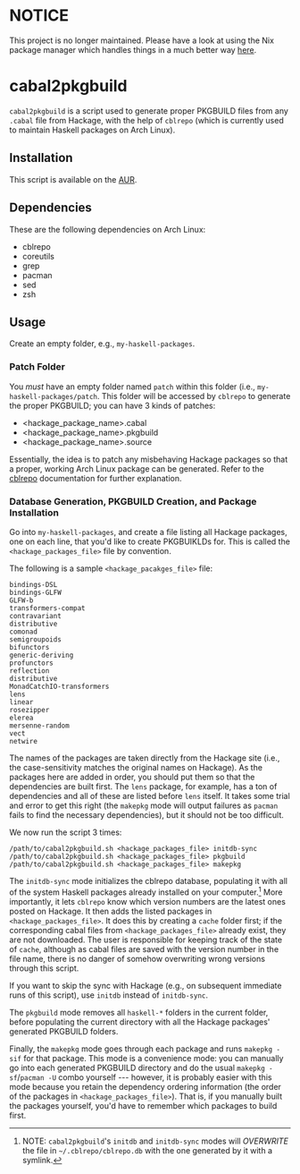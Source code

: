 # NOTICE

This project is no longer maintained.
Please have a look at using the Nix package manager which handles things in a much better way [here](http://funloop.org/post/2015-02-10-using-nix-from-arch.html).

# cabal2pkgbuild

`cabal2pkgbuild` is a script used to generate proper PKGBUILD files from any `.cabal` file from Hackage, with the help of `cblrepo` (which is currently used to maintain Haskell packages on Arch Linux).

## Installation

This script is available on the [AUR](https://aur.archlinux.org/packages/cabal2pkgbuild-git/).

## Dependencies

These are the following dependencies on Arch Linux:

- cblrepo
- coreutils
- grep
- pacman
- sed
- zsh

## Usage

Create an empty folder, e.g., `my-haskell-packages`.

### Patch Folder

You *must* have an empty folder named `patch` within this folder (i.e., `my-haskell-packages/patch`.
This folder will be accessed by `cblrepo` to generate the proper PKGBUILD; you can have 3 kinds of patches:

  - <hackage_package_name>.cabal
  - <hackage_package_name>.pkgbuild
  - <hackage_package_name>.source

Essentially, the idea is to patch any misbehaving Hackage packages so that a proper, working Arch Linux package can be generated.
Refer to the [cblrepo](https://github.com/magthe/cblrepo) documentation for further explanation.

### Database Generation, PKGBUILD Creation, and Package Installation

Go into `my-haskell-packages`, and create a file listing all Hackage packages, one on each line, that you'd like to create PKGBUIKLDs for.
This is called the `<hackage_packages_file>` file by convention.

The following is a sample `<hackage_pacakges_file>` file:

```
bindings-DSL
bindings-GLFW
GLFW-b
transformers-compat
contravariant
distributive
comonad
semigroupoids
bifunctors
generic-deriving
profunctors
reflection
distributive
MonadCatchIO-transformers
lens
linear
rosezipper
elerea
mersenne-random
vect
netwire
```

The names of the packages are taken directly from the Hackage site (i.e., the case-sensitivity matches the original names on Hackage).
As the packages here are added in order, you should put them so that the dependencies are built first.
The `lens` package, for example, has a ton of dependencies and all of these are listed before `lens` itself.
It takes some trial and error to get this right (the `makepkg` mode will output failures as `pacman` fails to find the necessary dependencies), but it should not be too difficult.

We now run the script 3 times:

```
/path/to/cabal2pkgbuild.sh <hackage_packages_file> initdb-sync
/path/to/cabal2pkgbuild.sh <hackage_packages_file> pkgbuild
/path/to/cabal2pkgbuild.sh <hackage_packages_file> makepkg
```

The `initdb-sync` mode initializes the cblrepo database, populating it with all of the system Haskell packages already installed on your computer.[^symlink]
More importantly, it lets `cblrepo` know which version numbers are the latest ones posted on Hackage.
It then adds the listed packages in `<hackage_packages_file>`.
It does this by creating a `cache` folder first; if the corresponding cabal files from `<hackage_packages_file>` already exist, they are not downloaded.
The user is responsible for keeping track of the state of `cache`, although as cabal files are saved with the version number in the file name, there is no danger of somehow overwriting wrong versions through this script.

If you want to skip the sync with Hackage (e.g., on subsequent immediate runs of this script), use `initdb` instead of `initdb-sync`.

The `pkgbuild` mode removes all `haskell-*` folders in the current folder, before populating the current directory with all the Hackage packages' generated PKGBUILD folders.

Finally, the `makepkg` mode goes through each package and runs `makepkg -sif` for that package.
This mode is a convenience mode: you can manually go into each generated PKGBUILD directory and do the usual `makepkg -sf`/`pacman -U` combo yourself --- however, it is probably easier with this mode because you retain the dependency ordering information (the order of the packages in `<hackage_packages_file>`).
That is, if you manually built the packages yourself, you'd have to remember which packages to build first.

[^symlink]: NOTE: `cabal2pkgbuild`'s `initdb` and `initdb-sync` modes will *OVERWRITE* the file in `~/.cblrepo/cblrepo.db` with the one generated by it with a symlink.
